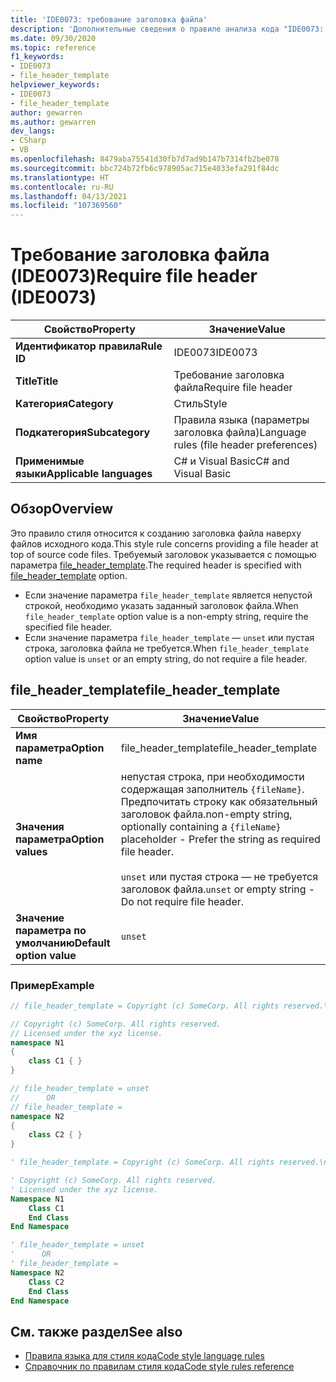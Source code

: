 ```yaml
---
title: 'IDE0073: требование заголовка файла'
description: 'Дополнительные сведения о правиле анализа кода "IDE0073: требование заголовка файла"'
ms.date: 09/30/2020
ms.topic: reference
f1_keywords:
- IDE0073
- file_header_template
helpviewer_keywords:
- IDE0073
- file_header_template
author: gewarren
ms.author: gewarren
dev_langs:
- CSharp
- VB
ms.openlocfilehash: 8479aba75541d30fb7d7ad9b147b7314fb2be078
ms.sourcegitcommit: bbc724b72fb6c978905ac715e4033efa291f84dc
ms.translationtype: HT
ms.contentlocale: ru-RU
ms.lasthandoff: 04/13/2021
ms.locfileid: "107369560"
---
```

# <a name="require-file-header-ide0073"></a><span data-ttu-id="d6a08-103">Требование заголовка файла (IDE0073)</span><span class="sxs-lookup"><span data-stu-id="d6a08-103">Require file header (IDE0073)</span></span>

|<span data-ttu-id="d6a08-104">Свойство</span><span class="sxs-lookup"><span data-stu-id="d6a08-104">Property</span></span>|<span data-ttu-id="d6a08-105">Значение</span><span class="sxs-lookup"><span data-stu-id="d6a08-105">Value</span></span>|
|-|-|
| <span data-ttu-id="d6a08-106">**Идентификатор правила**</span><span class="sxs-lookup"><span data-stu-id="d6a08-106">**Rule ID**</span></span> | <span data-ttu-id="d6a08-107">IDE0073</span><span class="sxs-lookup"><span data-stu-id="d6a08-107">IDE0073</span></span> |
| <span data-ttu-id="d6a08-108">**Title**</span><span class="sxs-lookup"><span data-stu-id="d6a08-108">**Title**</span></span> | <span data-ttu-id="d6a08-109">Требование заголовка файла</span><span class="sxs-lookup"><span data-stu-id="d6a08-109">Require file header</span></span> |
| <span data-ttu-id="d6a08-110">**Категория**</span><span class="sxs-lookup"><span data-stu-id="d6a08-110">**Category**</span></span> | <span data-ttu-id="d6a08-111">Стиль</span><span class="sxs-lookup"><span data-stu-id="d6a08-111">Style</span></span> |
| <span data-ttu-id="d6a08-112">**Подкатегория**</span><span class="sxs-lookup"><span data-stu-id="d6a08-112">**Subcategory**</span></span> | <span data-ttu-id="d6a08-113">Правила языка (параметры заголовка файла)</span><span class="sxs-lookup"><span data-stu-id="d6a08-113">Language rules (file header preferences)</span></span> |
| <span data-ttu-id="d6a08-114">**Применимые языки**</span><span class="sxs-lookup"><span data-stu-id="d6a08-114">**Applicable languages**</span></span> | <span data-ttu-id="d6a08-115">C# и Visual Basic</span><span class="sxs-lookup"><span data-stu-id="d6a08-115">C# and Visual Basic</span></span> |

## <a name="overview"></a><span data-ttu-id="d6a08-116">Обзор</span><span class="sxs-lookup"><span data-stu-id="d6a08-116">Overview</span></span>

<span data-ttu-id="d6a08-117">Это правило стиля относится к созданию заголовка файла наверху файлов исходного кода.</span><span class="sxs-lookup"><span data-stu-id="d6a08-117">This style rule concerns providing a file header at top of source code files.</span></span> <span data-ttu-id="d6a08-118">Требуемый заголовок указывается с помощью параметра [file_header_template](#file_header_template).</span><span class="sxs-lookup"><span data-stu-id="d6a08-118">The required header is specified with [file_header_template](#file_header_template) option.</span></span>

- <span data-ttu-id="d6a08-119">Если значение параметра `file_header_template` является непустой строкой, необходимо указать заданный заголовок файла.</span><span class="sxs-lookup"><span data-stu-id="d6a08-119">When `file_header_template` option value is a non-empty string, require the specified file header.</span></span>
- <span data-ttu-id="d6a08-120">Если значение параметра `file_header_template` — `unset` или пустая строка, заголовка файла не требуется.</span><span class="sxs-lookup"><span data-stu-id="d6a08-120">When `file_header_template` option value is `unset` or an empty string, do not require a file header.</span></span>

## <a name="file_header_template"></a><span data-ttu-id="d6a08-121">file_header_template</span><span class="sxs-lookup"><span data-stu-id="d6a08-121">file_header_template</span></span>

|<span data-ttu-id="d6a08-122">Свойство</span><span class="sxs-lookup"><span data-stu-id="d6a08-122">Property</span></span>|<span data-ttu-id="d6a08-123">Значение</span><span class="sxs-lookup"><span data-stu-id="d6a08-123">Value</span></span>|
|-|-|
| <span data-ttu-id="d6a08-124">**Имя параметра**</span><span class="sxs-lookup"><span data-stu-id="d6a08-124">**Option name**</span></span> | <span data-ttu-id="d6a08-125">file_header_template</span><span class="sxs-lookup"><span data-stu-id="d6a08-125">file_header_template</span></span>
| <span data-ttu-id="d6a08-126">**Значения параметра**</span><span class="sxs-lookup"><span data-stu-id="d6a08-126">**Option values**</span></span> | <span data-ttu-id="d6a08-127">непустая строка, при необходимости содержащая заполнитель `{fileName}`. Предпочитать строку как обязательный заголовок файла.</span><span class="sxs-lookup"><span data-stu-id="d6a08-127">non-empty string, optionally containing a `{fileName}` placeholder - Prefer the string as required file header.</span></span><br /><br /> <span data-ttu-id="d6a08-128">`unset` или пустая строка — не требуется заголовок файла.</span><span class="sxs-lookup"><span data-stu-id="d6a08-128">`unset` or empty string - Do not require file header.</span></span> |
| <span data-ttu-id="d6a08-129">**Значение параметра по умолчанию**</span><span class="sxs-lookup"><span data-stu-id="d6a08-129">**Default option value**</span></span> | `unset` |

### <a name="example"></a><span data-ttu-id="d6a08-130">Пример</span><span class="sxs-lookup"><span data-stu-id="d6a08-130">Example</span></span>

```csharp
// file_header_template = Copyright (c) SomeCorp. All rights reserved.\nLicensed under the xyz license.

// Copyright (c) SomeCorp. All rights reserved.
// Licensed under the xyz license.
namespace N1
{
    class C1 { }
}

// file_header_template = unset
//      OR
// file_header_template =
namespace N2
{
    class C2 { }
}
```

```vb
' file_header_template = Copyright (c) SomeCorp. All rights reserved.\nLicensed under the xyz license.

' Copyright (c) SomeCorp. All rights reserved.
' Licensed under the xyz license.
Namespace N1
    Class C1
    End Class
End Namespace

' file_header_template = unset
'      OR
' file_header_template =
Namespace N2
    Class C2
    End Class
End Namespace
```

## <a name="see-also"></a><span data-ttu-id="d6a08-131">См. также раздел</span><span class="sxs-lookup"><span data-stu-id="d6a08-131">See also</span></span>

- [<span data-ttu-id="d6a08-132">Правила языка для стиля кода</span><span class="sxs-lookup"><span data-stu-id="d6a08-132">Code style language rules</span></span>](language-rules.md)
- [<span data-ttu-id="d6a08-133">Справочник по правилам стиля кода</span><span class="sxs-lookup"><span data-stu-id="d6a08-133">Code style rules reference</span></span>](index.md)
